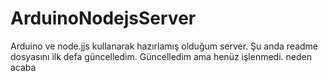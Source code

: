 # ArduinoNodejsServer
Arduino ve node.jjs kullanarak hazırlamış olduğum server.
Şu anda readme dosyasını ilk defa güncelledim.
Güncelledim ama henüz işlenmedi. neden acaba
